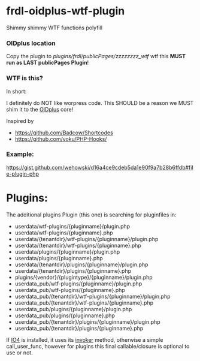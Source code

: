 # frdl-oidplus-wtf-plugin
Shimmy shimmy WTF functions polyfill

### OIDplus location
Copy the plugin to *plugins/frdl/publicPages/zzzzzzzz_wtf* wtf this **MUST run as LAST publicPages Plugin**!

### WTF is this?
In short:

I definitely do NOT like worpress code. This SHOULD be a reason we MUST shim it to the [OIDplus](https://oidplus.com/) core!

Inspired by

- https://github.com/Badcow/Shortcodes
- https://github.com/voku/PHP-Hooks/

### Example:
https://gist.github.com/wehowski/d16a4ce9cdeb5da1e90f9a7b28b6ffdb#file-plugin-php

# Plugins:
The additional plugins Plugin (this one) is searching for pluginfiles in:
- userdata/wtf-plugins/{pluginname}/plugin.php 
- userdata/wtf-plugins/{pluginname}.php
- userdata/{tenantdir}/wtf-plugins/{pluginname}/plugin.php
- userdata/{tenantdir}/wtf-plugins/{pluginname}.php
- userdata/plugins/{pluginname}/plugin.php 
- userdata/plugins/{pluginname}.php
- userdata/{tenantdir}/plugins/{pluginname}/plugin.php
- userdata/{tenantdir}/plugins/{pluginname}.php
- plugins/{vendor}/{plugintype}/{pluginname}/plugin.php
- userdata_pub/wtf-plugins/{pluginname}/plugin.php 
- userdata_pub/wtf-plugins/{pluginname}.php
- userdata_pub/{tenantdir}/wtf-plugins/{pluginname}/plugin.php
- userdata_pub/{tenantdir}/wtf-plugins/{pluginname}.php
- userdata_pub/plugins/{pluginname}/plugin.php 
- userdata_pub/plugins/{pluginname}.php
- userdata_pub/{tenantdir}/plugins/{pluginname}/plugin.php
- userdata_pub/{tenantdir}/plugins/{pluginname}.php

If [IO4](https://github.com/frdl/oidplus-io4-bridge-plugin) is installed, it uses its [invoker](https://github.com/PHP-DI/Invoker) method, otherwise a simple call_user_func, however for plugins this final callable/closure is optional to use or not.
